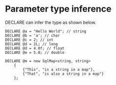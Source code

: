 # Parameter type inference

DECLARE can infer the type as shown below.

```
DECLARE @a = "Hello World"; // string
DECLARE @b = 'a'; // char
DECLARE @c = 2; // int
DECLARE @d = 2L; // long
DECLARE @d = 4.0f; // float
DECLARE @e = 5.0; // double

DECLARE @m = new SqlMap<string, string> 
    {
        {"This", "is a string in a map"},
        {"That", "is also a string in a map"}
    };
```

